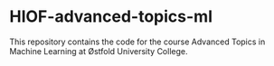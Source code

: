 # HIOF-advanced-topics-ml

This repository contains the code for the course Advanced Topics in Machine Learning at Østfold University College.
